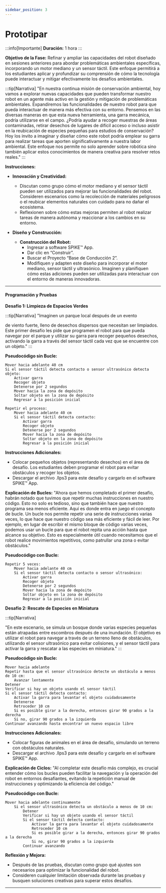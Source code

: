 ```yaml
---
sidebar_position: 3
---
```


# Prototipar

:::info[Importante]
**Duración:** 1 hora
:::

**Objetivo de la Fase:**
Refinar y ampliar las capacidades del robot diseñado en sesiones anteriores para abordar problemáticas ambientales específicas, incorporando un motor mediano y un sensor táctil. Este enfoque permitirá a los estudiantes aplicar y profundizar su comprensión de cómo la tecnología puede interactuar y mitigar efectivamente los desafíos ambientales.

:::tip[Narrativa]
"En nuestra continua misión de conservación ambiental, hoy vamos a explorar nuevas capacidades que pueden transformar nuestro robot en un agente más activo en la gestión y mitigación de problemáticas ambientales. Expandiremos las funcionalidades de nuestro robot para que pueda interactuar de manera más efectiva con su entorno.
Pensemos en las diversas maneras en que esta nueva herramienta, una garra mecánica, podría utilizarse en el campo. ¿Podría ayudar a recoger muestras de áreas contaminadas, retirar desechos de lugares de difícil acceso o incluso asistir en la reubicación de especies pequeñas para estudios de conservación? Hoy los invito a imaginar y diseñar cómo este robot podría emplear su garra para realizar tareas que aporten significativamente a nuestra labor ambiental. Este enfoque nos permite no solo aprender sobre robótica sino también aplicar estos conocimientos de manera creativa para resolver retos reales."
:::

**Instrucciones:**

- **Innovación y Creatividad:**
  - Discutan como grupo cómo el motor mediano y el sensor táctil pueden ser utilizados para mejorar las funcionalidades del robot. Consideren escenarios como la recolección de materiales peligrosos o el reubicar elementos naturales con cuidado para no dañar el ecosistema.
  - Reflexionen sobre cómo estas mejoras permiten al robot realizar tareas de manera autónoma y reaccionar a los cambios en su entorno.

- **Diseño y Construcción:**
  - **Construcción del Robot:**
    - Ingresar a software SPIKE™ App.
    - Dar clic en “Construir”.
    - Buscar el Proyecto “Base de Conducción 2”.
    - Modifiquen y adapten este diseño para incorporar el motor mediano, sensor táctil y ultrasónico. Imaginen y planifiquen cómo estas adiciones pueden ser utilizadas para interactuar con el entorno de maneras innovadoras.

---

#### Programación y Pruebas

**Desafío 1: Limpieza de Espacios Verdes**

:::tip[Narrativa]
"Imaginen un parque local después de un evento

 de viento fuerte, lleno de desechos dispersos que necesitan ser limpiados. Este primer desafío les pide que programen el robot para que pueda navegar por el parque y utilizar su garra para recoger pequeños desechos, activando la garra a través del sensor táctil cada vez que se encuentre con un objeto."
:::

**Pseudocódigo sin Bucle:**
```plaintext
Mover hacia adelante 40 cm
Si el sensor táctil detecta contacto o sensor ultrasónico detecta objeto:
    Activar garra
    Recoger objeto
    Detenerse por 2 segundos
    Mover hacia la zona de depósito
    Soltar objeto en la zona de depósito
    Regresar a la posición inicial

Repetir el proceso:
    Mover hacia adelante 40 cm
    Si el sensor táctil detecta contacto:
        Activar garra
        Recoger objeto
        Detenerse por 2 segundos
        Mover hacia la zona de depósito
        Soltar objeto en la zona de depósito
        Regresar a la posición inicial
```

**Instrucciones Adicionales:**
- Colocar pequeños objetos (representando desechos) en el área de desafío. Los estudiantes deben programar el robot para evitar obstáculos y recoger los objetos.
- Descargar el archivo .llps3 para este desafío y cargarlo en el software SPIKE™ App.

**Explicación de Bucles:**
"Ahora que hemos completado el primer desafío, habrán notado que tuvimos que repetir muchas instrucciones en nuestro código. Esto no solo es tedioso, sino que también hace que nuestro programa sea menos eficiente. Aquí es donde entra en juego el concepto de bucle. Un bucle nos permite repetir una serie de instrucciones varias veces, lo que hace que nuestro código sea más eficiente y fácil de leer. Por ejemplo, en lugar de escribir el mismo bloque de código varias veces, podemos usar un bucle para que el robot repita una acción hasta que alcance su objetivo. Esto es especialmente útil cuando necesitamos que el robot realice movimientos repetitivos, como patrullar una zona o evitar obstáculos."

**Pseudocódigo con Bucle:**
```plaintext
Repetir 5 veces:
    Mover hacia adelante 40 cm
    Si el sensor táctil detecta contacto o sensor ultrasónico:
        Activar garra
        Recoger objeto
        Detenerse por 2 segundos
        Mover hacia la zona de depósito
        Soltar objeto en la zona de depósito
        Regresar a la posición inicial
```

**Desafío 2: Rescate de Especies en Miniatura**

:::tip[Narrativa]

"En este escenario, se simula un bosque donde varias especies pequeñas están atrapadas entre escombros después de una inundación. El objetivo es utilizar el robot para navegar a través de un terreno lleno de obstáculos, utilizando el sensor ultrasónico para evitar colisiones, y el sensor táctil para activar la garra y rescatar a las especies en miniatura."
:::

**Pseudocódigo sin Bucle:**
```plaintext
Mover hacia adelante
Repetir hasta que el sensor ultrasónico detecte un obstáculo a menos de 10 cm:
    Avanzar lentamente
Detener
Verificar si hay un objeto usando el sensor táctil
Si el sensor táctil detecta contacto:
    Activar la garra para levantar el objeto cuidadosamente
    Detenerse
    Retroceder 10 cm
    Si es posible girar a la derecha, entonces girar 90 grados a la derecha
    Si no, girar 90 grados a la izquierda
Continuar avanzando hasta encontrar un nuevo espacio libre
```

**Instrucciones Adicionales:**
- Colocar figuras de animales en el área de desafío, simulando un terreno con obstáculos naturales.
- Descargar el archivo .llps3 para este desafío y cargarlo en el software SPIKE™ App.

**Explicación de Ciclos:**
"Al completar este desafío más complejo, es crucial entender cómo los bucles pueden facilitar la navegación y la operación del robot en entornos desafiantes, evitando la repetición manual de instrucciones y optimizando la eficiencia del código."

**Pseudocódigo con Bucle:**
```plaintext
Mover hacia adelante continuamente
    Si el sensor ultrasónico detecta un obstáculo a menos de 10 cm:
        Detener
        Verificar si hay un objeto usando el sensor táctil
        Si el sensor táctil detecta contacto:
            Activar la garra para levantar el objeto cuidadosamente
            Retroceder 10 cm
            Si es posible girar a la derecha, entonces girar 90 grados a la derecha
            Si no, girar 90 grados a la izquierda
        Continuar avanzando
```

**Reflexión y Mejora:**
- Después de las pruebas, discutan como grupo qué ajustes son necesarios para optimizar la funcionalidad del robot.
- Consideren cualquier limitación observada durante las pruebas y busquen soluciones creativas para superar estos desafíos.

---